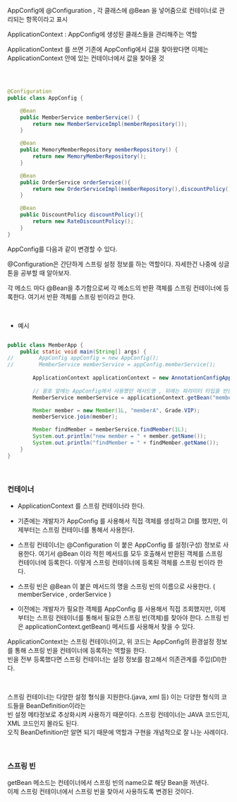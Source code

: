 AppConfig에 @Configuration , 각 클래스에 @Bean 을 넣어줌으로 컨테이너로 관리되는 항목이라고 표시


ApplicationContext : AppConfig에 생성된 클래스들을 관리해주는 역할

ApplicationContext 를 쓰면 기존에 AppConfig에서 값을 찾아왔다면 이제는 ApplicationContext 안에 있는 컨테이너에서 값을 찾아올 것

<br/>

```java

@Configuration
public class AppConfig {

    @Bean
    public MemberService memberService() {
        return new MemberServiceImpl(memberRepository());
    }

    @Bean
    public MemoryMemberRepository memberRepository() {
        return new MemoryMemberRepository();
    }

    @Bean
    public OrderService orderService(){
        return new OrderServiceImpl(memberRepository(),discountPolicy());
    }

    @Bean
    public DiscountPolicy discountPolicy(){
        return new RateDiscountPolicy();
    }
}

```

AppConfig를 다음과 같이 변경할 수 있다.

@Configuration은 간단하게 스프링 설정 정보를 하는 역할이다. 자세한건 나중에 싱글톤을 공부할 때 알아보자.

각 메소드 마다 @Bean을 추가함으로써 각 메소드의 반환 객체를 스프링 컨테이너에 등록한다. 여기서 반환 객체를 스프링 빈이라고 한다.

<br/>

* 예시

```java

public class MemberApp {
    public static void main(String[] args) {
//        AppConfig appConfig = new AppConfig();
//        MemberService memberService = appConfig.memberService();
        
        ApplicationContext applicationContext = new AnnotationConfigApplicationContext(AppConfig.class);
        
        // 괄호 앞에는 AppConfig에서 사용했던 메서드명 , 뒤에는 파라미터 타입을 반환해주면 된다
        MemberService memberService = applicationContext.getBean("memberService", MemberService.class);

        Member member = new Member(1L, "memberA", Grade.VIP);
        memberService.join(member);

        Member findMember = memberService.findMember(1L);
        System.out.println("new member = " + member.getName());
        System.out.println("findMember = " + findMember.getName());
    }
}

```

<br/>

### 컨테이너 


* ApplicationContext 를 스프링 컨테이너라 한다.

* 기존에는 개발자가 AppConfig 를 사용해서 직접 객체를 생성하고 DI를 했지만, 이제부터는 스프링
컨테이너를 통해서 사용한다.

* 스프링 컨테이너는 @Configuration 이 붙은 AppConfig 를 설정(구성) 정보로 사용한다. 여기서 @Bean
이라 적힌 메서드를 모두 호출해서 반환된 객체를 스프링 컨테이너에 등록한다. 이렇게 스프링 컨테이너에
등록된 객체를 스프링 빈이라 한다.

* 스프링 빈은 @Bean 이 붙은 메서드의 명을 스프링 빈의 이름으로 사용한다. ( memberService ,
orderService )

* 이전에는 개발자가 필요한 객체를 AppConfig 를 사용해서 직접 조회했지만, 이제부터는 스프링
컨테이너를 통해서 필요한 스프링 빈(객체)를 찾아야 한다. 스프링 빈은
applicationContext.getBean() 메서드를 사용해서 찾을 수 있다.

ApplicationContext는 스프링 컨테이너이고, 위 코드는 AppConfig의 환경설정 정보를 통해 스프링 빈을 컨테이너에 등록하는 역할을 한다. <br/>
빈을 전부 등록했다면 스프링 컨테이너는 설정 정보를 참고해서 의존관계를 주입(DI)한다.

<br/>

스프링 컨테이너는 다양한 설정 형식을 지원한다.(java, xml 등) 이는 다양한 형식의 코드들을 BeanDefinition이라는 <br/>
빈 설정 메타정보로 추상화시켜 사용하기 때문이다. 스프링 컨테이너는 JAVA 코드인지, XML 코드인지 몰라도 된다. <br/>
오직 BeanDefinition만 알면 되기 때문에 역할과 구현을 개념적으로 잘 나눈 사례이다. 

<br/>

### 스프링 빈

getBean 메소드는 컨테이너에서 스프링 빈의 name으로 해당 Bean을 꺼낸다. <br/>
이제 스프링 컨테이너에서 스프링 빈을 찾아서 사용하도록 변경된 것이다.








